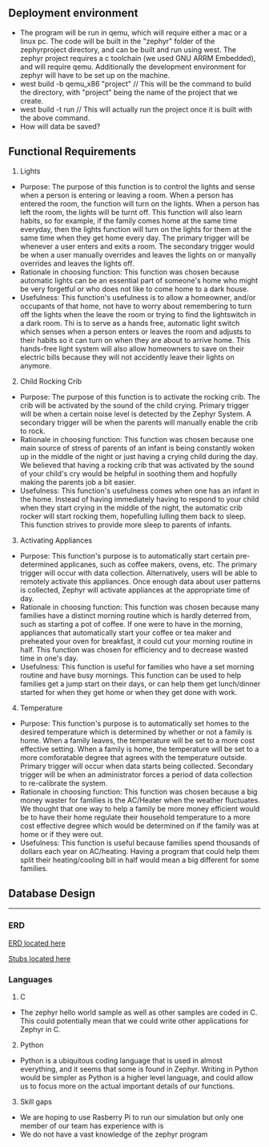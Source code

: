 ## Deployment environment
- The program will be run in qemu, which will require either a mac or a linux pc. The code will be built in the "zephyr" folder of the zephyrproject directory, and can be built and run using west. The zephyr project requires a c toolchain (we used GNU ARRM Embedded), and will require qemu. Additionally the development environment for zephyr will have to be set up on the machine.
- west build -b qemu_x86 "project" // This will be the command to build the directory, with "project" being the name of the project that we create.
- west build -t run // This will actually run the project once it is built with the above command.
- How will data be saved?

## Functional Requirements
1. Lights
  - Purpose: The purpose of this function is to control the lights and sense when a person is entering or leaving a room. When            a person has entered the room, the function will turn on the lights. When a person has left the room, the lights will be turnt off. This function will also learn habits, so for example, if the family comes home at the same time everyday, then the lights function will turn on the lights for them at the same time when they get home every day. The primary trigger will be whenever a user enters and exits a room. The secondary trigger would be when a user manually overrides and leaves the lights on or manyally overrides and leaves the lights off. 
  - Rationale in choosing function: This function was chosen because automatic lights can be an essential part of someone's home who might be very forgetful or who does not like to come home to a dark house. 
  - Usefulness: This function's usefulness is to allow a homeowner, and/or occupants of that home, not have to worry about remembering to turn off the lights when the leave the room or trying to find the lightswitch in a dark room. Thi is to serve as a hands free, automatic light switch which senses when a person enters or leaves the room and adjusts to their habits so it can turn on when they are about to arrive home. This hands-free light system will also allow homeowners to save on their electric bills because they will not accidently leave their lights on anymore. 
2. Child Rocking Crib
 - Purpose: The purpose of this function is to activate the rocking crib. The crib will be activated by the sound of the child crying. Primary trigger will be when a certain noise level is detected by the Zephyr System. A secondary trigger will be when the parents will manually enable the crib to rock. 
 - Rationale in choosing function: This function was chosen because one main source of stress of parents of an infant is being constantly woken up in the middle of the night or just having a crying child during the day. We believed that having a rocking crib that was activated by the sound of your child's cry would be helpful in soothing them and hopfully making the parents job a bit easier. 
 - Usefulness: This function's usefulness comes when one has an infant in the home. Instead of having immediately having to respond to your child when they start crying in the middle of the night, the automatic crib rocker will start rocking them, hopefulling lulling them back to sleep. This function strives to provide more sleep to parents of infants. 
3. Activating Appliances
  - Purpose: This function's purpose is to automatically start certain pre-determined applicanes, such as coffee makers, ovens, etc. The primary trigger will occur with data collection. Alternatively, users will be able to remotely activate this appliances. Once enough data about user patterns is collected, Zephyr will activate appliances at the appropriate time of day.
  - Rationale in choosing function: This function was chosen because many families have a distinct morning routine which is hardly deterred from, such as starting a pot of coffee. If one were to have in the morning, appliances that automatically start your coffee or tea maker and preheated your oven for breakfast, it could cut your morning routine in half. This function was chosen for efficiency and to decrease wasted time in one's day. 
  - Usefulness: This function is useful for families who have a set morning routine and have busy mornings. This function can be used to help families get a jump start on their days, or can help them get lunch/dinner started for when they get home or when they get done with work. 
4. Temperature
  - Purpose: This function's purpose is to automatically set homes to the desired temperature which is determined by whether or not a family is home. When a family leaves, the temperature will be set to a more cost effective setting. When a family is home, the temperature will be set to a more comforatable degree that agrees with the temperature outside. Primary trigger will occur when data starts being collected. Secondary trigger will be when an administrator forces a period of data collection to re-calibrate the system.
  - Rationale in choosing function: This function was chosen because a big money waster for families is the AC/Heater when the weather fluctuates. We thought that one way to help a family be more money efficient would be to have their home regulate their household temperature to a more cost effective degree which would be determined on if the family was at home or if they were out.
  - Usefulness: This function is useful because families spend thousands of dollars each year on AC/heating. Having a program that could help them split their heating/cooling bill in half would mean a big different for some families. 

## Database Design
______

### ERD




[ERD located here](https://github.com/mlevin23/Zephyr22/blob/master/ERD.PNG)

[Stubs located here](https://github.com/mlevin23/Zephyr22/blob/master/stubs.txt)

### Languages
1. C
  - The zephyr hello world sample as well as other samples are coded in C. This could potentially mean that we could write other applications for Zephyr in C.
2. Python
  - Python is a ubiquitous coding language that is used in almost everything, and it seems that some is found in Zephyr. Writing in Python would be simpler as Python is a higher level language, and could allow us to focus more on the actual important details of our functions.
3. Skill gaps
  - We are hoping to use Rasberry Pi to run our simulation but only one member of our team has experience with is
  - We do not have a vast knowledge of the zephyr program
